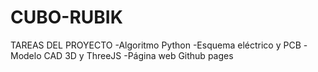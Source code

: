 # CUBO-RUBIK
TAREAS DEL PROYECTO
-Algoritmo Python
-Esquema eléctrico y PCB
-Modelo CAD 3D y ThreeJS
-Página web Github pages
